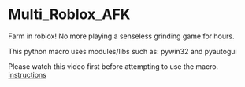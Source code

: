 # Multi_Roblox_AFK
Farm in roblox! No more playing a senseless grinding game for hours.

This python macro uses modules/libs such as: pywin32 and pyautogui

Please watch this video first before attempting to use the macro. [instructions](https://youtu.be/zm_GHN7llyY)
